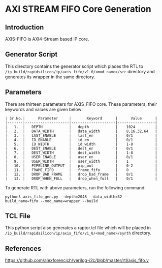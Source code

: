 # AXI STREAM FIFO Core Generation 

## Introduction
AXIS-FIFO is AXI4-Stream based IP core.

## Generator Script

This directory contains the generator script which places the RTL to `/ip_build/rapidsilicon/ip/axis_fifo/v1_0/<mod_name>/src` directory and generates its wrapper in the same directory. 
    
## Parameters
There are thirteen parameters for AXIS_FIFO core. These parameters, their keywords and values are given below:

    | Sr.No.|      Parameter     |       Keyword      |      Value      |
    |-------|--------------------|--------------------|-----------------|
    |   1.  |   DEPTH            |   depth            |    1024         |
    |   2.  |   DATA_WIDTH       |   data_width       |    8,16,32,64   |
    |   3.  |   LAST_ENABLE      |   last_en          |    0/1          |  
    |   4.  |   ID_ENABLE        |   id_en            |    0/1          |
    |   5.  |   ID_WIDTH         |   id_width         |    1-8          |
    |   6.  |   DEST_ENABLE      |   dest_en          |    0/1          |
    |   7.  |   DEST_WIDTH       |   dest_width       |    1-8          |
    |   8.  |   USER_ENABLE      |   user_en          |    0/1          |
    |   9.  |   USER_WIDTH       |   user_width       |    1            |
    |   10. |   PIPELINE_OUTPUT  |   pip_out          |    0-2          |
    |   11. |   FRAME_FIFO       |   frame_fifo       |    0            |
    |   12. |   DROP_BAD_FRAME   |   drop_bad_frame   |    0/1          |
    |   13. |   DROP_WHEN_FULL   |   drop_when_full   |    0/1          |


To generate RTL with above parameters, run the following command:
```
python3 axis_fifo_gen.py --depth=2048 --data_width=32 --build_name=fifo --mod_name=wrapper --build
```

## TCL File

This python script also generates a raptor.tcl file which will be placed in `/ip_build/rapidsilicon/ip/axis_fifo/v1_0/<mod_name>/synth` directory.

## References

https://github.com/alexforencich/verilog-i2c/blob/master/rtl/axis_fifo.v
